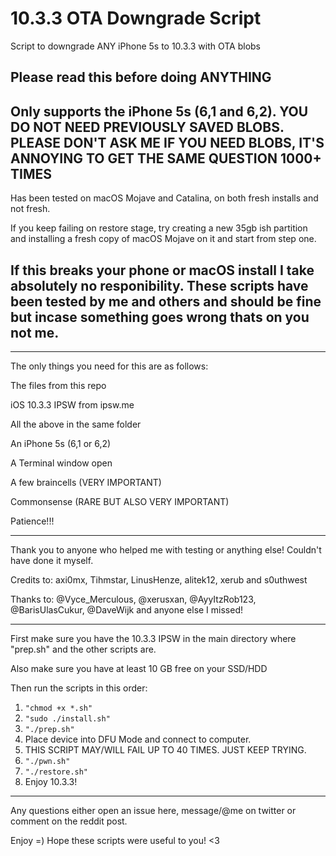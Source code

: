 # 10.3.3 OTA Downgrade Script
 Script to downgrade ANY iPhone 5s to 10.3.3 with OTA blobs
 
Please read this before doing ANYTHING
-------------------------------------------

Only supports the iPhone 5s (6,1 and 6,2).
YOU DO NOT NEED PREVIOUSLY SAVED BLOBS. 
PLEASE DON'T ASK ME IF YOU NEED BLOBS, IT'S ANNOYING TO GET THE SAME QUESTION 1000+ TIMES
-------------------------------------------

Has been tested on macOS Mojave and Catalina, on both fresh installs and not fresh. 

If you keep failing on restore stage, try creating a new 35gb ish partition and installing a fresh copy of macOS Mojave on it and start from step one. 

If this breaks your phone or macOS install I take absolutely no responibility.
These scripts have been tested by me and others and should be fine but incase something goes wrong thats on you not me. 
-------------------------------------------
-------------------------------------------

The only things you need for this are as follows: 

The files from this repo

iOS 10.3.3 IPSW from ipsw.me 

All the above in the same folder

An iPhone 5s (6,1 or 6,2)

A Terminal window open

A few braincells (VERY IMPORTANT) 

Commonsense (RARE BUT ALSO VERY IMPORTANT)

Patience!!!


-------------------------------------------

Thank you to anyone who helped me with testing or anything else! Couldn't have done it myself. 

Credits to: axi0mx, Tihmstar, LinusHenze, alitek12, xerub and s0uthwest

Thanks to: @Vyce_Merculous, @xerusxan, @AyyItzRob123, @BarisUlasCukur, @DaveWijk and anyone else I missed!

-------------------------------------------

First make sure you have the 10.3.3 IPSW in the main directory where "prep.sh" and the other scripts are.

Also make sure you have at least 10 GB free on your SSD/HDD

Then run the scripts in this order:
1. `"chmod +x *.sh"`
2. `"sudo ./install.sh"`
3. `"./prep.sh"`
4. Place device into DFU Mode and connect to computer. 
5. THIS SCRIPT MAY/WILL FAIL UP TO 40 TIMES. JUST KEEP TRYING. 
6. `"./pwn.sh"`
7. `"./restore.sh"`
8. Enjoy 10.3.3! 

-------------------------------------------

Any questions either open an issue here, message/@me on twitter or comment on the reddit post.

Enjoy =) Hope these scripts were useful to you! <3 
